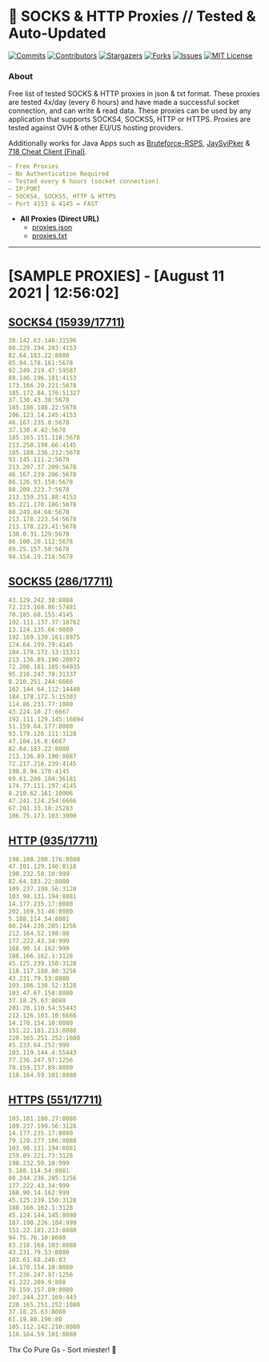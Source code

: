 <!-- MARKDOWN LINKS & IMAGES -->
<!-- https://www.markdownguide.org/basic-syntax/#reference-style-links -->
[contributors-shield]: https://img.shields.io/github/contributors/KaiBurton/free-proxies-autoupdated?style=for-the-badge
[contributors-url]: https://github.com/KaiBurton/free-proxies-autoupdated/graphs/contributors
[forks-shield]: https://img.shields.io/github/forks/KaiBurton/free-proxies-autoupdated?style=for-the-badge
[forks-url]: https://github.com/KaiBurton/free-proxies-autoupdated/network/members
[stars-shield]: https://img.shields.io/github/stars/KaiBurton/free-proxies-autoupdated?style=for-the-badge
[stars-url]: https://github.com/KaiBurton/free-proxies-autoupdated/stargazers
[issues-shield]: https://img.shields.io/github/issues/KaiBurton/free-proxies-autoupdated?style=for-the-badge
[issues-url]: https://github.com/KaiBurton/free-proxies-autoupdated/issues
[license-shield]: https://img.shields.io/github/license/KaiBurton/free-proxies-autoupdated?style=for-the-badge
[license-url]: https://github.com/KaiBurton/free-proxies-autoupdated/blob/main/LICENSE
[commit-shield]: https://img.shields.io/github/last-commit/KaiBurton/free-proxies-autoupdated?style=for-the-badge
[commit-url]: https://github.com/KaiBurton/free-proxies-autoupdated/commits/main

# 🎁 SOCKS & HTTP Proxies // Tested & Auto-Updated

[![Commits][commit-shield]][commit-url]
[![Contributors][contributors-shield]][contributors-url]
[![Stargazers][stars-shield]][stars-url]
[![Forks][forks-shield]][forks-url]
[![Issues][issues-shield]][issues-url]
[![MIT License][license-shield]][license-url]

### About
Free list of tested SOCKS & HTTP proxies in json & txt format. These proxies are tested 4x/day (every 6 hours) and have made a successful socket connection, and can write & read data. These proxies can be used by any application that supports SOCKS4, SOCKS5, HTTP or HTTPS. Proxies are tested against OVH & other EU/US hosting providers.

Additionally works for Java Apps such as [Bruteforce-RSPS](https://github.com/KaiBurton/Bruteforce-RSPS), [JaySyiPker](https://github.com/JayArrowz/JaySyiPker) & [718 Cheat Client (Final)](https://github.com/KaiBurton/718-Cheat-Client-Final). 

```yaml
— Free Proxies
— No Authentication Required
— Tested every 6 hours (socket connection)
— IP:PORT
— SOCKS4, SOCKS5, HTTP & HTTPS
— Port 4153 & 4145 = FAST
```

- **All Proxies (Direct URL)**
  - [proxies.json](https://raw.githubusercontent.com/KaiBurton/free-proxies-autoupdated/main/proxies.json)
  - [proxies.txt](https://raw.githubusercontent.com/KaiBurton/free-proxies-autoupdated/main/proxies.txt)

---

# [SAMPLE PROXIES] - [August 11 2021 | 12:56:02]

## [SOCKS4 (15939/17711)](https://raw.githubusercontent.com/KaiBurton/free-proxies-autoupdated/main/proxies-socks4.txt)
```yaml
38.142.63.146:31596
80.229.194.203:4153
82.64.183.22:8080
85.94.178.161:5678
92.249.219.47:59587
88.146.196.181:4153
173.166.29.221:5678
185.172.84.176:51327
37.130.43.38:5678
185.186.188.22:5678
206.123.14.245:4153
46.167.235.8:5678
37.130.4.42:5678
185.165.151.118:5678
213.250.198.66:4145
185.188.236.212:5678
93.145.111.2:5678
213.207.37.209:5678
46.167.239.206:5678
86.126.93.150:5678
88.209.223.7:5678
213.159.251.88:4153
85.221.170.186:5678
80.249.84.60:5678
213.178.223.54:5678
213.178.223.41:5678
130.0.31.129:5678
86.100.20.112:5678
89.25.157.50:5678
94.154.19.218:5678
```

## [SOCKS5 (286/17711)](https://raw.githubusercontent.com/KaiBurton/free-proxies-autoupdated/main/proxies-socks5.txt)
```yaml
43.129.242.38:8888
72.223.168.86:57481
70.185.68.155:4145
192.111.137.37:18762
13.124.135.66:9080
192.169.139.161:8975
174.64.199.79:4145
184.178.172.13:15311
213.136.89.190:20072
72.206.181.105:64935
95.216.247.78:31337
8.210.251.244:6666
162.144.64.112:14440
184.178.172.5:15303
114.86.231.77:1080
43.224.10.27:6667
192.111.129.145:16894
51.159.64.177:8080
93.179.126.111:3128
47.104.16.8:6667
82.64.183.22:8080
213.136.89.190:8087
72.217.216.239:4145
198.8.94.170:4145
69.61.200.104:36181
174.77.111.197:4145
8.210.62.161:10006
47.241.124.254:6666
67.201.33.10:25283
106.75.173.103:3000
```

## [HTTP (935/17711)](https://raw.githubusercontent.com/KaiBurton/free-proxies-autoupdated/main/proxies-http.txt)
```yaml
190.108.200.176:8080
47.101.129.140:8118
190.232.50.10:999
82.64.183.22:8080
109.237.199.56:3128
103.98.131.194:8081
14.177.235.17:8080
202.169.51.46:8080
5.188.114.54:8081
80.244.236.205:1256
212.164.52.198:80
177.222.43.34:999
168.90.14.162:999
188.166.162.1:3128
45.125.239.150:3128
118.117.188.88:3256
43.231.79.53:8080
193.106.138.52:3128
103.47.67.158:8080
37.18.25.63:8080
201.20.110.54:55443
212.126.103.10:6666
14.170.154.10:8080
151.22.181.213:8080
220.165.251.252:1080
45.233.64.252:999
103.119.144.4:55443
77.236.247.97:1256
78.159.157.89:8080
110.164.59.101:8080
```

## [HTTPS (551/17711)](https://raw.githubusercontent.com/KaiBurton/free-proxies-autoupdated/main/proxies-https.txt)
```yaml
103.101.100.27:8080
109.237.199.56:3128
14.177.235.17:8080
79.120.177.106:8080
103.98.131.194:8081
159.89.221.73:3128
190.232.50.10:999
5.188.114.54:8081
80.244.236.205:1256
177.222.43.34:999
168.90.14.162:999
45.125.239.150:3128
188.166.162.1:3128
45.124.144.145:8080
187.190.226.104:999
151.22.181.213:8080
94.75.76.10:8080
83.218.168.103:8080
43.231.79.53:8080
103.61.68.246:83
14.170.154.10:8080
77.236.247.97:1256
41.222.209.9:808
78.159.157.89:8080
207.244.227.169:443
220.165.251.252:1080
37.18.25.63:8080
61.19.80.196:80
105.112.142.210:8080
110.164.59.101:8080
```



Thx Co Pure Gs - Sort miester! 💟